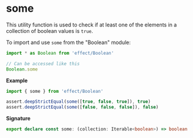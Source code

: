 # some

This utility function is used to check if at least one of the elements in a collection of boolean values is `true`.

To import and use `some` from the "Boolean" module:

```ts
import * as Boolean from 'effect/Boolean'

// Can be accessed like this
Boolean.some
```

**Example**

```ts
import { some } from 'effect/Boolean'

assert.deepStrictEqual(some([true, false, true]), true)
assert.deepStrictEqual(some([false, false, false]), false)
```

**Signature**

```ts
export declare const some: (collection: Iterable<boolean>) => boolean
```
